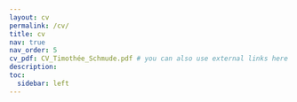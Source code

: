 ```yaml
---
layout: cv
permalink: /cv/
title: cv
nav: true
nav_order: 5
cv_pdf: CV_Timothée_Schmude.pdf # you can also use external links here
description: 
toc:
  sidebar: left
---
```

